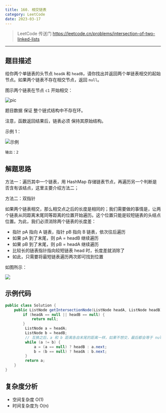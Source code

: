 ```yaml
---
title: 160. 相交链表
category: LeetCode
date: 2023-03-17
---
```


> LeetCode 传送门 https://leetcode.cn/problems/intersection-of-two-linked-lists

---

## 题目描述 <Badge text="简单" type="tip"/>

给你两个单链表的头节点 `headA` 和 `headB`，请你找出并返回两个单链表相交的起始节点。如果两个链表不存在相交节点，返回 `null`。

图示两个链表在节点 `c1` 开始相交：

![pic](https://assets.leetcode-cn.com/aliyun-lc-upload/uploads/2018/12/14/160_statement.png)

题目数据 保证 整个链式结构中不存在环。

注意，函数返回结果后，链表必须 保持其原始结构。

示例 1：

![示例 ](https://assets.leetcode.com/uploads/2018/12/13/160_example_2.png)

```
输出：2
```

## 解题思路

方法一：遍历其中一个链表，用 HashMap 存储链表节点，再遍历另一个判断是否含有该结点，这里主要介绍方法二；

方法二：双指针

 如果两个链表相交，那么相交点之后的长度是相同的；我们需要做的事情是，让两个链表从同距离末尾同等距离的位置开始遍历。这个位置只能是较短链表的头结点位置。为此，我们必须消除两个链表的长度差：

- 指针 pA 指向 A 链表，指针 pB 指向 B 链表，依次往后遍历
- 如果 pA 到了末尾，则 pA = headB 继续遍历
- 如果 pB 到了末尾，则 pB = headA 继续遍历
- 比较长的链表指针指向较短链表 head 时，长度差就消除了
- 如此，只需要将最短链表遍历两次即可找到位置

如图所示：

![](https://pic.leetcode-cn.com/e86e947c8b87ac723b9c858cd3834f9a93bcc6c5e884e41117ab803d205ef662-%E7%9B%B8%E4%BA%A4%E9%93%BE%E8%A1%A8.png)

## 示例代码

```java
public class Solution {
    public ListNode getIntersectionNode(ListNode headA, ListNode headB) {
        if (headA == null || headB == null) {
            return null;
        }
         ListNode a = headA;
         ListNode b = headB;
         // 互换之后，a 和 b 距离各自末尾的距离一样，如果不想交，最后都会等于 null，退出循环
         while (a != b) {
             a = (a == null) ? headB : a.next;
             b = (b == null) ? headA : b.next;
         }
         return a;
    }
}
```

## 复杂度分析

- 空间复杂度 O(1) 
- 时间复杂度为 O(n)